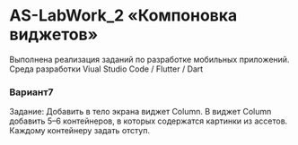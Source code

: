# AS-LabWork_2 «Компоновка виджетов»
Выполнена реализация заданий по разработке мобильных приложений. Среда разработки Viual Studio Code / Flutter / Dart

### Вариант7	
Задание: Добавить в тело экрана виджет Column. В виджет Column добавить 5–6 контейнеров, в которых содержатся картинки из ассетов. Каждому контейнеру задать отступ.
